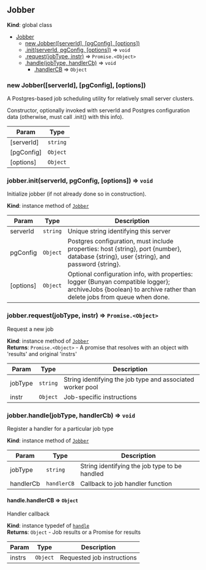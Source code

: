 <a name="Jobber"></a>

## Jobber
**Kind**: global class  

* [Jobber](#Jobber)
    * [new Jobber([serverId], [pgConfig], [options])](#new_Jobber_new)
    * [.init(serverId, pgConfig, [options])](#Jobber+init) ⇒ <code>void</code>
    * [.request(jobType, instr)](#Jobber+request) ⇒ <code>Promise.&lt;Object&gt;</code>
    * [.handle(jobType, handlerCb)](#Jobber+handle) ⇒ <code>void</code>
        * [.handlerCB](#Jobber+handle+handlerCB(instrs)) ⇒ <code>Object</code>

<a name="new_Jobber_new"></a>

### new Jobber([serverId], [pgConfig], [options])
A Postgres-based job scheduling utility
for relatively small server clusters.

Constructor, optionally invoked with serverId and
Postgres configuration data (otherwise, must call .init()
with this info).


| Param | Type |
| --- | --- |
| [serverId] | <code>string</code> | 
| [pgConfig] | <code>Object</code> | 
| [options] | <code>Object</code> | 

<a name="Jobber+init"></a>

### jobber.init(serverId, pgConfig, [options]) ⇒ <code>void</code>
Initialize jobber (if not already done so in construction).

**Kind**: instance method of <code>[Jobber](#Jobber)</code>  

| Param | Type | Description |
| --- | --- | --- |
| serverId | <code>string</code> | Unique string identifying this server |
| pgConfig | <code>Object</code> | Postgres configuration, must include     properties: host {string}, port {number}, database {string},     user {string}, and password {string}. |
| [options] | <code>Object</code> | Optional configuration info, with     properties: logger {Bunyan compatible logger};     archiveJobs {boolean} to archive rather than delete jobs     from queue when done. |

<a name="Jobber+request"></a>

### jobber.request(jobType, instr) ⇒ <code>Promise.&lt;Object&gt;</code>
Request a new job

**Kind**: instance method of <code>[Jobber](#Jobber)</code>  
**Returns**: <code>Promise.&lt;Object&gt;</code> - A promise that resolves with an object
    with 'results' and original 'instrs'  

| Param | Type | Description |
| --- | --- | --- |
| jobType | <code>string</code> | String identifying the job type and associated worker pool |
| instr | <code>Object</code> | Job-specific instructions |

<a name="Jobber+handle"></a>

### jobber.handle(jobType, handlerCb) ⇒ <code>void</code>
Register a handler for a particular job type

**Kind**: instance method of <code>[Jobber](#Jobber)</code>  

| Param | Type | Description |
| --- | --- | --- |
| jobType | <code>string</code> | String identifying the job type to be handled |
| handlerCb | <code>handlerCB</code> | Callback to job handler function |

<a name="Jobber+handle+handlerCB(instrs)"></a>

#### handle.handlerCB ⇒ <code>Object</code>
Handler callback

**Kind**: instance typedef of <code>[handle](#Jobber+handle)</code>  
**Returns**: <code>Object</code> - Job results or a Promise for results  

| Param | Type | Description |
| --- | --- | --- |
| instrs | <code>Object</code> | Requested job instructions |

